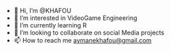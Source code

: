 - 👋 Hi, I’m @KHAFOU
- 👀 I’m interested in VideoGame Engineering 
- 🌱 I’m currently learning R
- 💞️ I’m looking to collaborate on social Media projects 
- 📫 How to reach me aymanekhafou@gmail.com

<!---
lllPenguin/lllPenguin is a ✨ special ✨ repository because its `README.md` (this file) appears on your GitHub profile.
You can click the Preview link to take a look at your changes.
--->
